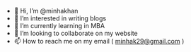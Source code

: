 - 👋 Hi, I’m @minhakhan
- 👀 I’m interested in writing blogs
- 🌱 I’m currently learning in MBA
- 💞️ I’m looking to collaborate on my website
- 📫 How to reach me on my email ( minhak29@gmail.com )
